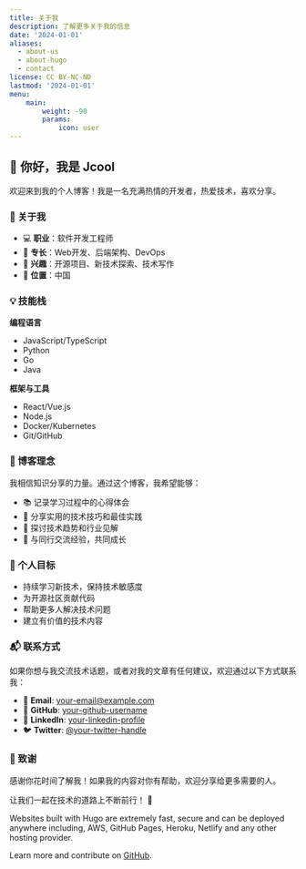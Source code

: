 ```yaml
---
title: 关于我
description: 了解更多关于我的信息
date: '2024-01-01'
aliases:
  - about-us
  - about-hugo
  - contact
license: CC BY-NC-ND
lastmod: '2024-01-01'
menu:
    main: 
        weight: -90
        params:
            icon: user
---
```


## 👋 你好，我是 Jcool

欢迎来到我的个人博客！我是一名充满热情的开发者，热爱技术，喜欢分享。

### 🚀 关于我

- 💻 **职业**：软件开发工程师
- 🎯 **专长**：Web开发、后端架构、DevOps
- 🌱 **兴趣**：开源项目、新技术探索、技术写作
- 📍 **位置**：中国

### 💡 技能栈

**编程语言**
- JavaScript/TypeScript
- Python
- Go
- Java

**框架与工具**
- React/Vue.js
- Node.js
- Docker/Kubernetes
- Git/GitHub

### 📝 博客理念

我相信知识分享的力量。通过这个博客，我希望能够：

- 📚 记录学习过程中的心得体会
- 🔧 分享实用的技术技巧和最佳实践
- 🌟 探讨技术趋势和行业见解
- 🤝 与同行交流经验，共同成长

### 🎯 个人目标

- 持续学习新技术，保持技术敏感度
- 为开源社区贡献代码
- 帮助更多人解决技术问题
- 建立有价值的技术内容

### 📬 联系方式

如果你想与我交流技术话题，或者对我的文章有任何建议，欢迎通过以下方式联系我：

- 📧 **Email**: [your-email@example.com](mailto:your-email@example.com)
- 🐙 **GitHub**: [your-github-username](https://github.com/your-github-username)
- 💼 **LinkedIn**: [your-linkedin-profile](https://linkedin.com/in/your-profile)
- 🐦 **Twitter**: [@your-twitter-handle](https://twitter.com/your-twitter-handle)

### 🙏 致谢

感谢你花时间了解我！如果我的内容对你有帮助，欢迎分享给更多需要的人。

让我们一起在技术的道路上不断前行！ 🚀

Websites built with Hugo are extremely fast, secure and can be deployed anywhere including, AWS, GitHub Pages, Heroku, Netlify and any other hosting provider.

Learn more and contribute on [GitHub](https://github.com/gohugoio).
